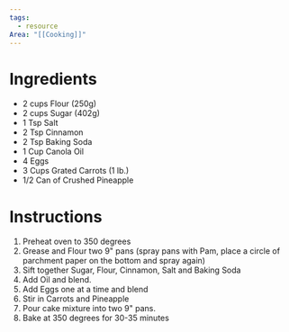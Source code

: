 ```yaml
---
tags:
  - resource
Area: "[[Cooking]]"
---
```


# Ingredients

* 2 cups Flour (250g) 
* 2 cups Sugar (402g)
* 1 Tsp Salt
* 2 Tsp Cinnamon
* 2 Tsp Baking Soda
* 1 Cup Canola Oil
* 4 Eggs
* 3 Cups Grated Carrots (1 lb.)
* 1/2 Can of Crushed Pineapple

# Instructions 

1. Preheat oven to 350 degrees
2. Grease and Flour two 9" pans (spray pans with Pam,  place a circle of parchment paper on the bottom and spray again) 
3. Sift together Sugar, Flour, Cinnamon, Salt and Baking Soda
4. Add Oil and blend.
5. Add Eggs one at a time and blend
6. Stir in Carrots and Pineapple
7. Pour cake mixture into two 9" pans.
8. Bake at 350 degrees for 30-35 minutes 
